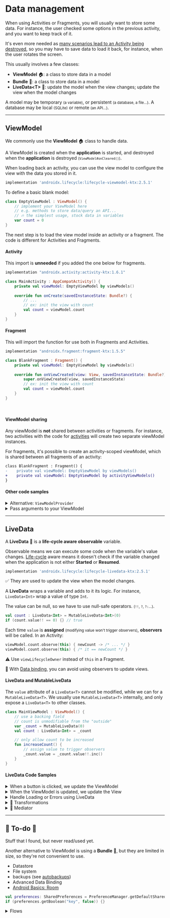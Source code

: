 # Data management

<div class="row row-cols-md-2"><div>

When using Activities or Fragments, you will usually want to store some data. For instance, the user checked some options in the previous activity, and you want to keep track of it.

It's even more needed as [many scenarios lead to an Activity being destroyed](../_general/index.md), so you may have to save data to load it back, for instance, when the user rotates the screen.
</div><div>

This usually involves a few classes:

* **ViewModel** 🏠: a class to store data in a model
* **Bundle** 🎒: a class to store data in a model
* **LiveData&lt;T&gt;** 📩: update the model when the view changes; update the view when the model changes

A model may be temporary <small>(a variable)</small>, or persistent <small>(a database, a file...)</small>. A database may be local <small>(SQLite)</small> or remote <small>(an API...)</small>.
</div></div>

<hr class="sep-both">

## ViewModel

<div class="row row-cols-md-2"><div>

We commonly use the **ViewModel** 🏠 class to handle data.

A ViewModel is created when the **application** is started, and destroyed when the **application** is destroyed <small>(`ViewModel#onCleared()`)</small>.

When loading back an activity, you can use the view model to configure the view with the data you stored in it.

```gradle
implementation 'androidx.lifecycle:lifecycle-viewmodel-ktx:2.5.1'
```

To define a basic blank model:

```kotlin
class EmptyViewModel : ViewModel() {
    // implement your ViewModel here
    // e.g. methods to store data/query an API...
    // 🔥 the simplest usage, stock data in variables
    var count = 0
}
```

The next step is to load the view model inside an activity or a fragment. The code is different for Activities and Fragments.

#### Activity

This import is **unneeded** if you added the one below for fragments.

```gradle
implementation "androidx.activity:activity-ktx:1.6.1"
```

```kotlin
class MainActivity : AppCompatActivity() {
    private val viewModel: EmptyViewModel by viewModels()
    
    override fun onCreate(savedInstanceState: Bundle?) {
        // ...
        // ex: init the view with count
        val count = viewModel.count
    }
}
```
</div><div>

#### Fragment

This will import the function for use both in Fragments and Activities.

```gradle
implementation "androidx.fragment:fragment-ktx:1.5.5"
```

```kotlin
class BlankFragment : Fragment() {
    private val viewModel: EmptyViewModel by viewModels()
    
    override fun onViewCreated(view: View, savedInstanceState: Bundle?) {
        super.onViewCreated(view, savedInstanceState)
        // ex: init the view with count
        val count = viewModel.count
    }
}
```

<br>

#### ViewModel sharing

Any viewModel is **not** shared between activities or fragments. For instance, two activities with the code for [activities](#activity) will create two separate viewModel instances.

For fragments, it's possible to create an activity-scoped viewModel, which is shared between all fragments of an activity:

```diff
class BlankFragment : Fragment() {
-    private val viewModel: EmptyViewModel by viewModels()
+    private val viewModel: EmptyViewModel by activityViewModels()
}
```

#### Other code samples

<p></p>

<details class="details-n">
<summary>Alternative: <code>ViewModelProvider</code></summary>

```kotlin
class MainActivity : AppCompatActivity() {
    private lateinit var viewModel: BlankViewModel
    
    override fun onCreate(savedInstanceState: Bundle?) {
        // ...
        // init the view with count
        viewModel = ViewModelProvider(this)[BlankViewModel::class.java]
        val count = viewModel.count
    }   
}
```
</details>

<details class="details-n">
<summary>Pass arguments to your ViewModel</summary>

The example below is with an Integer.

```kotlin
class XXXViewModel(v: Integer) : ViewModel() {
    // ...
}
```

```kotlin
class XXXViewModelFactory(private val v: Integer) : ViewModelProvider.Factory {
    @Suppress("UNCHECKED_CAST")
    override fun <T : ViewModel> create(modelClass: Class<T>): T {
        return XXXViewModel(v) as T
    }
}
```

```diff
- private val viewModel: XXXViewModel by viewModels()
+ private val viewModel: XXXViewModel by viewModels {
+    XXXViewModelFactory(10)
+}
```
</details>
</div></div>

<hr class="sep-both">

## LiveData

<div class="row row-cols-md-2"><div>

A **LiveData** 📩 is a **life-cycle aware observable** variable.

Observable means we can execute some code when the variable's value changes. [Life-cycle](../_general/index.md#activity-life-cycle) aware means it doesn't check if the variable changed when the application is not either **Started** or **Resumed**.

```gradle
implementation 'androidx.lifecycle:lifecycle-livedata-ktx:2.5.1'
```

✅ They are used to update the view when the model changes.

A **LiveData** wraps a variable and adds to it its logic. For instance, `LiveData<Int>` wrap a value of type `Int`.

The value can be null, so we have to use null-safe operators. <small>(`!!`, `?`, `?:`...)</small>.

```kotlin
val count : LiveData<Int> = MutableLiveData<Int>(0)
if (count.value!! == 0) {} // true
```

Each time `value` is **assigned** <small>(modifying value won't trigger observers)</small>, **observers** will be called. In an Activity:

```kotlin
viewModel.count.observe(this) { newCount -> /* ... */ }
viewModel.count.observe(this) { /* it == newCount */ }
```

⚠️ Use `viewLifecycleOwner` instead of `this` in a Fragment.

🚀 With [Data binding](../views/index.md), you can avoid using observers to update views.
</div><div>

#### LiveData and MutableLiveData

The `value` attribute of a `LiveData<T>` cannot be modified, while we can for a `MutableLiveData<T>`. We usually use `MutableLiveData<T>` internally, and only expose a `LiveData<T>` to other classes.

```kotlin
class MainViewModel : ViewModel() {
    // use a backing field
    // count is unmodifiable from the "outside"
    var _count = MutableLiveData(0)
    val count : LiveData<Int> = _count

    // only allow count to be increased
    fun increaseCount() {
        // assign value to trigger observers
        _count.value = _count.value!!.inc()
    }
}
```

#### LiveData Code Samples

<details class="details-n">
<summary>When a button is clicked, we update the ViewModel</summary>

```kotlin
val myButton = ...
myButton.setOnClickListener {
    viewModel.increaseCount()
}
```
</details>

<details class="details-n">
<summary>When the ViewModel is updated, we update the View</summary>

```kotlin
val countTextView = ...
viewModel.count.observe(viewLifecycleOwner) {
    // it is the newValue for "count"
    // here, we update a TextView
    countTextView.text = it.toString()
}
```
</details>

<details class="details-n">
<summary>Handle Loading or Errors using LiveData</summary>

```
private val _state = MutableLiveData<LoadingState>()
val state : LiveData<LoadingState>  = _state

enum class LoadingState {
    LOADING, SUCCESS, FAILED
}
```

The views will observe this state, and show an appropriate message to the user such as a Toast for errors.

Inside the ViewModel, when doing API requests, we set the state:

```kotlin
// set the state before the request
_state.value = LoadingState.LOADING
// ... An API request
// set the state according to the result
_state.value =
    if (...) LoadingState.SUCCESS
    else LoadingState.FAILED
```
</details>

<details class="details-n">
<summary>📖 Transformations</summary>

Transformations will create a "fake" LiveData from another LiveData. For instance, to convert a string to a date.

```kotlin
// Ex: here we simply return "count" as a "String"
// When _count is changed, we execute the code below.
// The last line is the newValue of our LiveData<String>
val count: LiveData<String> = Transformations.map(_count) {
    it.toString()
}
```

In the code above to update the view, we would write:

```diff
- countTextView.text = it.toString()
+ countTextView.text = it
```
</details>

<details class="details-n">
<summary>📖 Mediator</summary>

A mediator is a LiveData that is bound to multiple LiveData. When one LiveData is updated, then the mediator is updated.

➡️Increasing "a" or "b" will update "count" with the sum of both.

```
private val a = MutableLiveData(0)
private val b = MutableLiveData(0)
private val mediator = MediatorLiveData<Int>()
val count: LiveData<Int> = mediator

init {
    mediator.addSource(a) { mediator.value = it + b.value!! }
    mediator.addSource(b) { mediator.value = it + a.value!! }
}

fun increaseCount() {
    if ((1..10).random() > 5){
         a.value = a.value!! + 10
    } else {
        b.value = b.value!! + 100
    }
}
```

See also [Transformations with multiple arguments](https://stackoverflow.com/questions/47572913/livedata-transformations-map-with-multiple-arguments#answer-53628300).
</details>
</div></div>

<hr class="sep-both">

## 👻 To-do 👻

Stuff that I found, but never read/used yet.

<div class="row row-cols-md-2"><div>

Another alternative to ViewModel is using a **Bundle** 🎒, but they are limited in size, so they're not convenient to use.

* Datastore
* File system
* backups (see [autobackups](https://developer.android.com/guide/topics/data/autobackup))
* Advanced Data Binding
* [Android Basics: Room](https://developer.android.com/courses/android-basics-kotlin/unit-5)
</div><div>

```kotlin
val preferences: SharedPreferences = PreferenceManager.getDefaultSharedPreferences(this)
if (preferences.getBoolean("key", false)) {}
```

<details class="details-n">
<summary>Flows</summary>

A [flow](https://developer.android.com/kotlin/flow) is canceled when the app goes to the background/rotating the screen (see [here a patch](https://developer.android.com/topic/libraries/architecture/coroutines#lifecycle-aware)). We could also patch that by giving a timeout to "asLiveData", but by doing that, the flow will continue to be run while the app is in the background, until the timeout that is.

```kotlin
// implementation "androidx.lifecycle:lifecycle-livedata-ktx:2.5.1"
val myLiveData : LiveData<Int> = flow {
    while (true) {
        val data : Int = 0 /* fetch from the api some data */
        emit(data) // send
        delay(60000) // wait 60 seconds
    }
}.asLiveData()

public val tasksStateFlow = MutableStateFlow<List<Task>>(emptyList())
```
</details>
</div></div>
